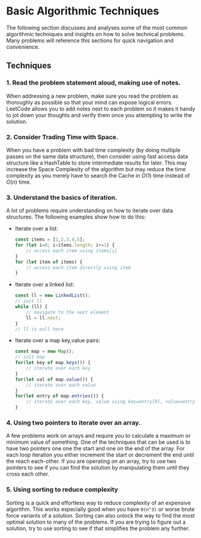 # Basic Algorithmic Techniques

The following section discusses and analyses some of the most common algorithmic techniques and insights on how to solve technical problems. Many problems will reference this sections for quick navigation and convenience.

## Techniques

### 1. Read the problem statement aloud, making use of notes.

When addressing a new problem, make sure you read the problem as thoroughly as possible so that your mind can expose logical errors. LeetCode allows you to add notes next to each problem so it makes it handy to jot down your thoughts and verify them once you attempting to write the solution.

### 2. Consider Trading Time with Space.

When you have a problem with bad time complexity (by doing multiple passes on the same data structure), then consider using fast access data structure like a HashTable to store intermediate results for later.
This may increase the Space Complexity of the algorithm but may reduce the time complexity as you merely have to search the Cache in $O(1)$ time instead of $O(n)$ time.

### 3. Understand the basics of iteration.

A lot of problems require understanding on how to iterate over data structures. The following examples show how to do this:

- Iterate over a list:
    ```js title="List iteration"
    const items = [1,2,3,4,5];
    for (let i=0; i<items.length; i+=1) {
        // access each item using items[i]
    }
    for (let item of items) {
        // access each item directly using item
    }
    ```

- Iterate over a linked list:
    ```js title="List iteration"
    const ll = new LinkedList();
    // init ll
    while (ll) {
        // navigate to the next element
        ll = ll.next;
    }
    // ll is null here
    ```
- Iterate over a map key,value pairs:
    ```js title="List iteration"
    const map = new Map();
    // init map
    for(let key of map.keys()) {
        // iterate over each key
    }
    for(let val of map.value()) {
        // iterate over each value
    }
    for(let entry of map.entries()) {
        // iterate over each key, value using key=entry[0], value=entry[1]
    }
    ```

### 4. Using two pointers to iterate over an array.

A few problems work on arrays and require you to calculate a maximum or minimum value of something. One of the techniques that can be used is to have two pointers one one the start and one on the end of the array. For each loop iteration you either increment the start or decrement the end until the reach each-other. If you are operating on an array, try to use two pointers to see if you can find the solution by manipulating them until they cross each other.

### 5. Using sorting to reduce complexity

Sorting is a quick and effortless way to reduce complexity of an expensive algorithm. This works especially good when you have `O(n^3)` or worse brute force variants of a solution. Sorting can also unlock the way to find the most optimal solution to many of the problems. If you are trying to figure out a solution, try to use sorting to see if that simplifies the problem any further.